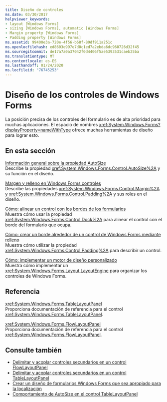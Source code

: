 ```yaml
---
title: Diseño de controles
ms.date: 03/30/2017
helpviewer_keywords:
- layout [Windows Forms]
- sizing [Windows Forms], automatic [Windows Forms]
- Margin property [Windows Forms]
- Padding property [Windows Forms]
ms.assetid: 99400e3a-720e-4f56-b68f-89df911a251c
ms.openlocfilehash: ed8603e997e7d0c1ed7a2ebda6dc960726d32f45
ms.sourcegitcommit: de17a7a0a37042f0d4406f5ae5393531caeb25ba
ms.translationtype: MT
ms.contentlocale: es-ES
ms.lasthandoff: 01/24/2020
ms.locfileid: "76745253"
---
```

# <a name="layout-in-windows-forms-controls"></a>Diseño de los controles de Windows Forms

La posición precisa de los controles del formulario es de alta prioridad para muchas aplicaciones. El espacio de nombres <xref:System.Windows.Forms?displayProperty=nameWithType> ofrece muchas herramientas de diseño para lograr esto.

## <a name="in-this-section"></a>En esta sección

[Información general sobre la propiedad AutoSize](autosize-property-overview.md)\
Describe la propiedad <xref:System.Windows.Forms.Control.AutoSize%2A> y su función en el diseño.

[Margen y relleno en Windows Forms controles](margin-and-padding-in-windows-forms-controls.md)\
Describe las propiedades <xref:System.Windows.Forms.Control.Margin%2A> y <xref:System.Windows.Forms.Control.Padding%2A> y sus roles en el diseño.

[Cómo: alinear un control con los bordes de los formularios](how-to-align-a-control-to-the-edges-of-forms.md)\
Muestra cómo usar la propiedad <xref:System.Windows.Forms.Control.Dock%2A> para alinear el control con el borde del formulario que ocupa.

[Cómo: crear un borde alrededor de un control de Windows Forms mediante relleno](how-to-create-a-border-around-a-windows-forms-control-using-padding.md)\
Muestra cómo utilizar la propiedad <xref:System.Windows.Forms.Control.Padding%2A> para describir un control.

[Cómo: implementar un motor de diseño personalizado](how-to-implement-a-custom-layout-engine.md)\
Muestra cómo implementar un <xref:System.Windows.Forms.Layout.LayoutEngine> para organizar los controles de Windows Forms.

## <a name="reference"></a>Referencia

<xref:System.Windows.Forms.TableLayoutPanel>\
Proporciona documentación de referencia para el control <xref:System.Windows.Forms.TableLayoutPanel>.

<xref:System.Windows.Forms.FlowLayoutPanel>\
Proporciona documentación de referencia para el control <xref:System.Windows.Forms.FlowLayoutPanel>.

## <a name="see-also"></a>Consulte también

- [Delimitar y acoplar controles secundarios en un control FlowLayoutPanel](how-to-anchor-and-dock-child-controls-in-a-flowlayoutpanel-control.md)
- [Delimitar y acoplar controles secundarios en un control TableLayoutPanel](how-to-anchor-and-dock-child-controls-in-a-tablelayoutpanel-control.md)
- [Crear un diseño de formularios Windows Forms que sea apropiado para la localización](how-to-design-a-windows-forms-layout-that-responds-well-to-localization.md)
- [Comportamiento de AutoSize en el control TableLayoutPanel](autosize-behavior-in-the-tablelayoutpanel-control.md)
